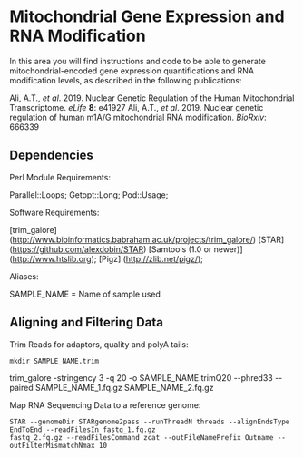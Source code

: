 # Mitochondrial Gene Expression and RNA Modification

In this area you will find instructions and code to be able to generate mitochondrial-encoded 
gene expression quantifications and RNA modification levels, as described in the following publications:

Ali, A.T., *et al*. 2019. Nuclear Genetic Regulation of the Human Mitochondrial Transcriptome. *eLife* **8**: e41927
Ali, A.T., *et al*. 2019. Nuclear genetic regulation of human m1A/G mitochondrial RNA modification. *BioRxiv*: 666339

## Dependencies

Perl Module Requirements: 

Parallel::Loops;
Getopt::Long;
Pod::Usage;

Software Requirements:

[trim_galore] (http://www.bioinformatics.babraham.ac.uk/projects/trim_galore/)
[STAR] (https://github.com/alexdobin/STAR)
[Samtools (1.0 or newer)] (http://www.htslib.org);
[Pigz] (http://zlib.net/pigz/);

Aliases:

SAMPLE_NAME = Name of sample used

## Aligning and Filtering Data

Trim Reads for adaptors, quality and polyA tails:

	mkdir SAMPLE_NAME.trim
  trim_galore -stringency 3 -q 20 -o SAMPLE_NAME.trimQ20 --phred33 --paired SAMPLE_NAME_1.fq.gz SAMPLE_NAME_2.fq.gz



Map RNA Sequencing Data to a reference genome:

	STAR --genomeDir STARgenome2pass --runThreadN threads --alignEndsType EndToEnd --readFilesIn fastq_1.fq.gz
	fastq_2.fq.gz --readFilesCommand zcat --outFileNamePrefix Outname --outFilterMismatchNmax 10

